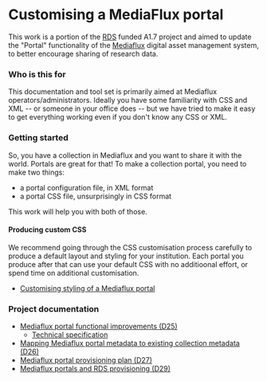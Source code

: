 
# Customising a MediaFlux portal

This work is a portion of the [RDS](http://www.rds.edu.au/)
funded A1.7 project and aimed to update the "Portal" 
functionality of the 
[Mediaflux](http://www.arcitecta.com/Products/Mediaflux) 
digital asset management system, to better encourage sharing 
of research data.


### Who is this for

This documentation and tool set is primarily aimed at Mediaflux
operators/administrators. Ideally you have some familiarity with 
CSS and XML -- or someone in your office does -- but we have
tried to make it easy to get everything working even if you 
don't know any CSS or XML.


### Getting started

So, you have a collection in Mediaflux and you want to share it
with the world. Portals are great for that! To make a collection
portal, you need to make two things:

* a portal configuration file, in XML format
* a portal CSS file, unsurprisingly in CSS format

This work will help you with both of those.


#### Producing custom CSS

We recommend going through the CSS customisation process 
carefully to produce a default layout and styling for your 
institution.  Each portal you produce after that can use your
default CSS with no additioonal effort, or spend time on
additional customisation.

- [Customising styling of a Mediaflux portal](styles.html)


### Project documentation

- [Mediaflux portal functional improvements (D25)](MediafluxFunctionalImprovements-D25.pdf)
  - [Technical specification](MFPortalsComponentsSpec.pdf)
- [Mapping Mediaflux portal metadata to existing collection metadata (D26)](MediafluxProvisioningMetadata-D26.pdf)
- [Mediaflux portal provisioning plan (D27)](MediafluxPortalProvisioningPlan-D27.pdf)
- [Mediaflux portals and RDS provisioning (D29)](MediafluxPortalsAndRDSProvisioning-D29.pdf)